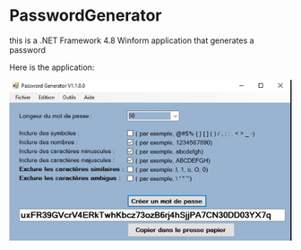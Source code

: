# PasswordGenerator
this is a .NET Framework 4.8 Winform application that generates a password

Here is the application:

![PasswordGenerator.jpg example](
https://github.com/fredatgithub/PasswordGenerator/blob/master/PasswordGenerator.jpg)
